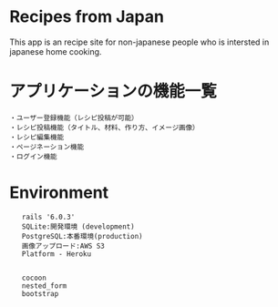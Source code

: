 # Recipes from Japan
This app is an recipe site for non-japanese people who is intersted in japanese home cooking.


# アプリケーションの機能一覧　
    ・ユーザー登録機能（レシピ投稿が可能）
    ・レシピ投稿機能（タイトル、材料、作り方、イメージ画像）
    ・レシピ編集機能
    ・ページネーション機能
    ・ログイン機能

# Environment
       rails '6.0.3'
       SQLite:開発環境 (development) 
       PostgreSQL:本番環境(production)
       画像アップロード:AWS S3
       Platform - Heroku
       
       
       cocoon
       nested_form
       bootstrap
       
